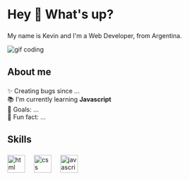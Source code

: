 <h1 align="left">Hey 👋 What's up?</h1>

###

<p align="left">My name is Kevin and I'm a Web Developer, from Argentina.</p>

<img src="https://media.licdn.com/dms/image/D5612AQHTzty_cU3L0Q/article-cover_image-shrink_720_1280/0/1698640550447?e=1724284800&v=beta&t=zBbRv1PM456sYw3RJpDWc0KNr9jInHva3Z6y6-DmJ9U" alt="gif coding"/>

<h2 align="left">About me</h2>

###

<p align="left">✨ Creating bugs since ...<br>📚 I'm currently learning <b font-size="30px">Javascript</b><br>🎯 Goals: ...<br>🎲 Fun fact: ...</p>

###

<h2 align="left">Skills</h2>

###

<div align="left">
  
  <img src="https://cdn.jsdelivr.net/gh/devicons/devicon/icons/html5/html5-original-wordmark.svg" height="40" alt="html logo"  />
  <img width="12" />
  <img src="https://cdn.jsdelivr.net/gh/devicons/devicon/icons/css3/css3-original-wordmark.svg" height="40" alt="css logo"  />
  <img width="12" />
  <img src="https://cdn.jsdelivr.net/gh/devicons/devicon/icons/javascript/javascript-original.svg" height="40" alt="javascript logo"  />

</div>

###
